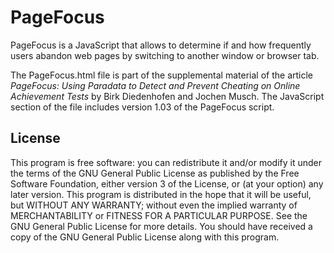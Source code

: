 # PageFocus

PageFocus is a JavaScript that allows to determine if and how frequently users abandon web pages by switching to another window or browser tab.

The PageFocus.html file is part of the supplemental material of the article _PageFocus: Using Paradata to Detect and Prevent Cheating on Online Achievement Tests_ by Birk Diedenhofen and Jochen Musch. The JavaScript section of the file includes version 1.03 of the PageFocus script.

## License

This program is free software: you can redistribute it and/or modify it under the terms of the GNU General Public License as published by the Free Software Foundation, either version 3 of the License, or (at your option) any later version. This program is distributed in the hope that it will be useful, but WITHOUT ANY WARRANTY; without even the implied warranty of MERCHANTABILITY or FITNESS FOR A PARTICULAR PURPOSE. See the GNU General Public License for more details. You should have received a copy of the GNU General Public License along with this program.
